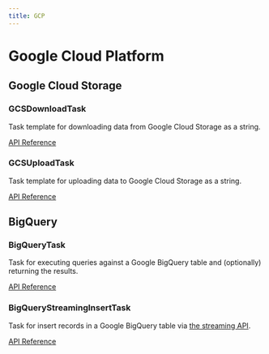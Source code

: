 ```yaml
---
title: GCP
---
```


# Google Cloud Platform

## Google Cloud Storage

### GCSDownloadTask <Badge text="task"/>

Task template for downloading data from Google Cloud Storage as a string.

[API Reference](/api/tasks/google.html#prefect-tasks-google-storage-gcsdownloadtask)


### GCSUploadTask <Badge text="task"/>

Task template for uploading data to Google Cloud Storage as a string.

[API Reference](/api/tasks/google.html#prefect-tasks-google-storage-gcsuploadtask)


## BigQuery

### BigQueryTask <Badge text="task"/>

Task for executing queries against a Google BigQuery table and (optionally) returning the results.

[API Reference](/api/tasks/google.html#prefect-tasks-google-bigquery-bigquerytask)


### BigQueryStreamingInsertTask <Badge text="task"/>

Task for insert records in a Google BigQuery table via [the streaming API](https://cloud.google.com/bigquery/streaming-data-into-bigquery).

[API Reference](/api/tasks/google.html#prefect-tasks-google-bigquery-bigquerystreaminginserttask)

